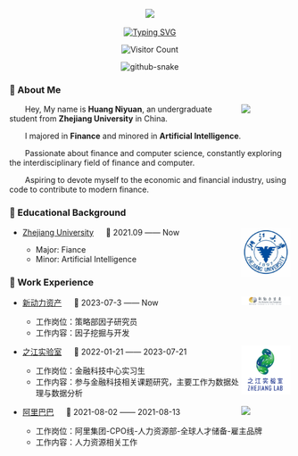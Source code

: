 <div align="center">

  <!-- knock code pictures 敲代码的图片 -->
  <img src="https://cdn.jsdelivr.net/gh/sun0225SUN/sun0225SUN/assets/images/coding.gif" /><br>

  <!-- dynamic typing effect 动态打字效果 -->
  [![Typing SVG](https://readme-typing-svg.demolab.com/?lines=Hey!+Nice+to+Meet+you!👋;Welcome+to+my+page!👋&center=true&size=27)](https://git.io/typing-svg)

   <!-- statistics on the number of visits 访问数统计 -->
  ![Visitor Count](https://profile-counter.glitch.me/HUANG-NI-YUAN/count.svg)
  
  <!-- Snake Code Contribution Map 贪吃蛇代码贡献图 -->
<picture>
  <source media="(prefers-color-scheme: dark)" srcset="https://cdn.jsdelivr.net/gh/sun0225SUN/sun0225SUN/profile-snake-contrib/github-contribution-grid-snake-dark.svg" />
  <source media="(prefers-color-scheme: light)" srcset="https://cdn.jsdelivr.net/gh/sun0225SUN/sun0225SUN/profile-snake-contrib/github-contribution-grid-snake.svg" />
  <img alt="github-snake" src="https://cdn.jsdelivr.net/gh/sun0225SUN/sun0225SUN/profile-snake-contrib/github-contribution-grid-snake-dark.svg" />
</picture>

</div>

<!-- About me 关于我 -->
### 🤺 About Me

<img align="right" width="88" src="picture/一寸照.jpg" />

<p>&emsp;&emsp;Hey, My name is <b>Huang Niyuan</b>, an undergraduate student from <b>Zhejiang University</b> in China.</p>
<p>&emsp;&emsp;I majored in <b>Finance</b> and minored in <b>Artificial Intelligence</b>.</p>
<p>&emsp;&emsp;Passionate about finance and computer science, constantly exploring the interdisciplinary field of finance and computer.</p>
<p>&emsp;&emsp;Aspiring to devote myself to the economic and financial industry, using code to contribute to modern finance.</p>

</td></tr>

<tr>
<td>
  
### 🏢 Educational Background

<img align="right" width="88" src="picture/ZJU.jfif" />

- [Zhejiang University](https://www.zju.edu.cn/) &emsp; 📌 2021.09 —— Now
    
  - Major: Fiance
  - Minor: Artificial Intelligence

<tr>
<td>
  
### 🏢 Work Experience

<img align="right" width="88" src="picture/华软新动力.png" />

- [新动力资产](http://www.newmomentum.cn/) &emsp; 📌 2023-07-3 —— Now
  
  - 工作岗位：策略部因子研究员
  - 工作内容：因子挖掘与开发

<img align="right" width="88" src="picture/之江实验室.jpg" />

- [之江实验室](https://www.zhejianglab.com/home) &emsp; 📌 2022-01-21 —— 2023-07-21
  
  - 工作岗位：金融科技中心实习生
  - 工作内容：参与金融科技相关课题研究，主要工作为数据处理与数据分析

<img align="right" width="88" src="picture/picture/Alibaba.png" />

- [阿里巴巴](https://www.alibabagroup.com/zh-HK) &emsp; 📌 2021-08-02 —— 2021-08-13
  
  - 工作岗位：阿里集团-CPO线-人力资源部-全球人才储备-雇主品牌
  - 工作内容：人力资源相关工作





<!--
**HUANG-NI-YUAN/HUANG-NI-YUAN** is a ✨ _special_ ✨ repository because its `README.md` (this file) appears on your GitHub profile.

Here are some ideas to get you started:

- 🔭 I’m currently working on ...
- 🌱 I’m currently learning ...
- 👯 I’m looking to collaborate on ...
- 🤔 I’m looking for help with ...
- 💬 Ask me about ...
- 📫 How to reach me: ...
- 😄 Pronouns: ...
- ⚡ Fun fact: ...
-->
